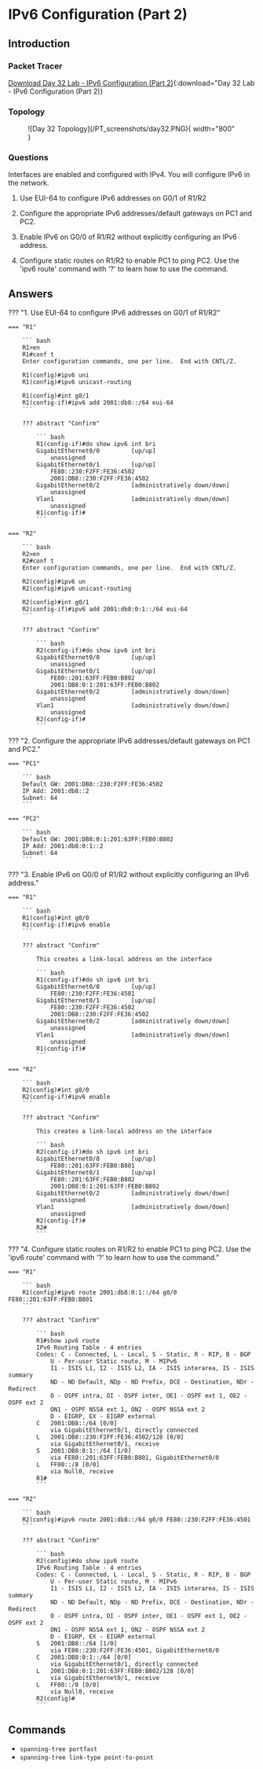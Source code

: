 # IPv6 Configuration (Part 2)

## Introduction

### Packet Tracer

[Download Day 32 Lab - IPv6 Configuration (Part 2)](/JITL/Day%2032%20Lab%20-%20IPv6%20Configuration%20(Part%202).pkt){:download="Day 32 Lab - IPv6 Configuration (Part 2)}

### Topology

<figure markdown>
  ![Day 32 Topology](/PT_screenshots/day32.PNG){ width="800" }
  <figcaption></figcaption>
</figure>

### Questions

Interfaces are enabled and configured with IPv4.
You will configure IPv6 in the network.

1. Use EUI-64 to configure IPv6 addresses on G0/1 of R1/R2

2. Configure the appropriate IPv6 addresses/default gateways on PC1 and PC2.

3. Enable IPv6 on G0/0 of R1/R2 without explicitly configuring an IPv6 address.

4. Configure static routes on R1/R2 to enable PC1 to ping PC2. Use the 'ipv6 route' command with '?' to learn how to use the command.

## Answers


??? "1. Use EUI-64 to configure IPv6 addresses on G0/1 of R1/R2"

    === "R1"

        ``` bash
        R1>en
        R1#conf t
        Enter configuration commands, one per line.  End with CNTL/Z.

        R1(config)#ipv6 uni
        R1(config)#ipv6 unicast-routing 

        R1(config)#int g0/1
        R1(config-if)#ipv6 add 2001:db8::/64 eui-64
        ```

        ??? abstract "Confirm"

            ``` bash
            R1(config-if)#do show ipv6 int bri
            GigabitEthernet0/0         [up/up]
                unassigned
            GigabitEthernet0/1         [up/up]
                FE80::230:F2FF:FE36:4502
                2001:DB8::230:F2FF:FE36:4502
            GigabitEthernet0/2         [administratively down/down]
                unassigned
            Vlan1                      [administratively down/down]
                unassigned
            R1(config-if)#
            ```

    === "R2"

        ``` bash
        R2>en
        R2#conf t
        Enter configuration commands, one per line.  End with CNTL/Z.

        R2(config)#ipv6 un
        R2(config)#ipv6 unicast-routing

        R2(config)#int g0/1
        R2(config-if)#ipv6 add 2001:db8:0:1::/64 eui-64
        ```

        ??? abstract "Confirm"

            ``` bash
            R2(config-if)#do show ipv6 int bri
            GigabitEthernet0/0         [up/up]
                unassigned
            GigabitEthernet0/1         [up/up]
                FE80::201:63FF:FEB0:B802
                2001:DB8:0:1:201:63FF:FEB0:B802
            GigabitEthernet0/2         [administratively down/down]
                unassigned
            Vlan1                      [administratively down/down]
                unassigned
            R2(config-if)#
            ```



??? "2. Configure the appropriate IPv6 addresses/default gateways on PC1 and PC2."

    === "PC1"

        ``` bash
        Default GW: 2001:DB8::230:F2FF:FE36:4502
        IP Add: 2001:db8::2
        Subnet: 64
        ```

    === "PC2"

        ``` bash
        Default GW: 2001:DB8:0:1:201:63FF:FEB0:B802
        IP Add: 2001:db8:0:1::2
        Subnet: 64
        ```

??? "3. Enable IPv6 on G0/0 of R1/R2 without explicitly configuring an IPv6 address."

    === "R1"

        ``` bash
        R1(config)#int g0/0
        R1(config-if)#ipv6 enable
        ```

        ??? abstract "Confirm"

            This creates a link-local address on the interface

            ``` bash
            R1(config-if)#do sh ipv6 int bri
            GigabitEthernet0/0         [up/up]
                FE80::230:F2FF:FE36:4501
            GigabitEthernet0/1         [up/up]
                FE80::230:F2FF:FE36:4502
                2001:DB8::230:F2FF:FE36:4502
            GigabitEthernet0/2         [administratively down/down]
                unassigned
            Vlan1                      [administratively down/down]
                unassigned
            R1(config-if)#
            ```

    === "R2"

        ``` bash
        R2(config)#int g0/0
        R2(config-if)#ipv6 enable
        ```

        ??? abstract "Confirm"

            This creates a link-local address on the interface

            ``` bash
            R2(config-if)#do sh ipv6 int bri
            GigabitEthernet0/0         [up/up]
                FE80::201:63FF:FEB0:B801
            GigabitEthernet0/1         [up/up]
                FE80::201:63FF:FEB0:B802
                2001:DB8:0:1:201:63FF:FEB0:B802
            GigabitEthernet0/2         [administratively down/down]
                unassigned
            Vlan1                      [administratively down/down]
                unassigned
            R2(config-if)#
            R2#
            ```

??? "4. Configure static routes on R1/R2 to enable PC1 to ping PC2. Use the 'ipv6 route' command with '?' to learn how to use the command."

    === "R1"

        ``` bash
        R1(config)#ipv6 route 2001:db8:0:1::/64 g0/0 FE80::201:63FF:FEB0:B801
        ```

        ??? abstract "Confirm"

            ``` bash
            R1#show ipv6 route
            IPv6 Routing Table - 4 entries
            Codes: C - Connected, L - Local, S - Static, R - RIP, B - BGP
                U - Per-user Static route, M - MIPv6
                I1 - ISIS L1, I2 - ISIS L2, IA - ISIS interarea, IS - ISIS summary
                ND - ND Default, NDp - ND Prefix, DCE - Destination, NDr - Redirect
                O - OSPF intra, OI - OSPF inter, OE1 - OSPF ext 1, OE2 - OSPF ext 2
                ON1 - OSPF NSSA ext 1, ON2 - OSPF NSSA ext 2
                D - EIGRP, EX - EIGRP external
            C   2001:DB8::/64 [0/0]
                via GigabitEthernet0/1, directly connected
            L   2001:DB8::230:F2FF:FE36:4502/128 [0/0]
                via GigabitEthernet0/1, receive
            S   2001:DB8:0:1::/64 [1/0]
                via FE80::201:63FF:FEB0:B801, GigabitEthernet0/0
            L   FF00::/8 [0/0]
                via Null0, receive
            R1#
            ```

    === "R2"

        ``` bash
        R2(config)#ipv6 route 2001:db8::/64 g0/0 FE80::230:F2FF:FE36:4501
        ```

        ??? abstract "Confirm"

            ``` bash
            R2(config)#do show ipv6 route
            IPv6 Routing Table - 4 entries
            Codes: C - Connected, L - Local, S - Static, R - RIP, B - BGP
                U - Per-user Static route, M - MIPv6
                I1 - ISIS L1, I2 - ISIS L2, IA - ISIS interarea, IS - ISIS summary
                ND - ND Default, NDp - ND Prefix, DCE - Destination, NDr - Redirect
                O - OSPF intra, OI - OSPF inter, OE1 - OSPF ext 1, OE2 - OSPF ext 2
                ON1 - OSPF NSSA ext 1, ON2 - OSPF NSSA ext 2
                D - EIGRP, EX - EIGRP external
            S   2001:DB8::/64 [1/0]
                via FE80::230:F2FF:FE36:4501, GigabitEthernet0/0
            C   2001:DB8:0:1::/64 [0/0]
                via GigabitEthernet0/1, directly connected
            L   2001:DB8:0:1:201:63FF:FEB0:B802/128 [0/0]
                via GigabitEthernet0/1, receive
            L   FF00::/8 [0/0]
                via Null0, receive
            R2(config)#
            ```

## Commands

* `spanning-tree portfast `
* `spanning-tree link-type point-to-point `

  